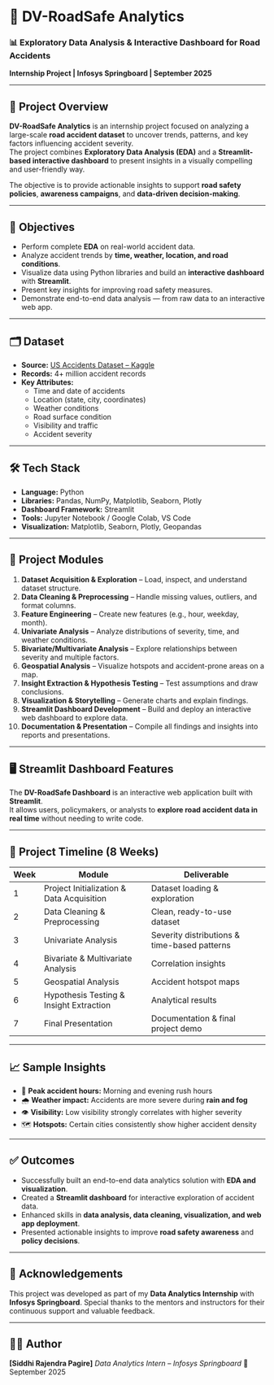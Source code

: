 # 🚦 DV-RoadSafe Analytics

### 📊 Exploratory Data Analysis & Interactive Dashboard for Road Accidents  
**Internship Project | Infosys Springboard | September 2025**

---

## 📁 Project Overview

**DV-RoadSafe Analytics** is an internship project focused on analyzing a large-scale **road accident dataset** to uncover trends, patterns, and key factors influencing accident severity.  
The project combines **Exploratory Data Analysis (EDA)** and a **Streamlit-based interactive dashboard** to present insights in a visually compelling and user-friendly way.

The objective is to provide actionable insights to support **road safety policies**, **awareness campaigns**, and **data-driven decision-making**.

---

## 🎯 Objectives

- Perform complete **EDA** on real-world accident data.  
- Analyze accident trends by **time, weather, location, and road conditions**.  
- Visualize data using Python libraries and build an **interactive dashboard** with **Streamlit**.  
- Present key insights for improving road safety measures.  
- Demonstrate end-to-end data analysis — from raw data to an interactive web app.

---

## 🗂️ Dataset

- **Source:** [US Accidents Dataset – Kaggle](https://www.kaggle.com/datasets/sobhanmoosavi/us-accidents)  
- **Records:** 4+ million accident records  
- **Key Attributes:**  
  - Time and date of accidents  
  - Location (state, city, coordinates)  
  - Weather conditions  
  - Road surface condition  
  - Visibility and traffic  
  - Accident severity

---

## 🛠️ Tech Stack

- **Language:** Python  
- **Libraries:** Pandas, NumPy, Matplotlib, Seaborn, Plotly  
- **Dashboard Framework:** Streamlit  
- **Tools:** Jupyter Notebook / Google Colab, VS Code  
- **Visualization:** Matplotlib, Seaborn, Plotly, Geopandas

---

## 📍 Project Modules

1. **Dataset Acquisition & Exploration** – Load, inspect, and understand dataset structure.  
2. **Data Cleaning & Preprocessing** – Handle missing values, outliers, and format columns.  
3. **Feature Engineering** – Create new features (e.g., hour, weekday, month).  
4. **Univariate Analysis** – Analyze distributions of severity, time, and weather conditions.  
5. **Bivariate/Multivariate Analysis** – Explore relationships between severity and multiple factors.  
6. **Geospatial Analysis** – Visualize hotspots and accident-prone areas on a map.  
7. **Insight Extraction & Hypothesis Testing** – Test assumptions and draw conclusions.  
8. **Visualization & Storytelling** – Generate charts and explain findings.  
9. **Streamlit Dashboard Development** – Build and deploy an interactive web dashboard to explore data.  
10. **Documentation & Presentation** – Compile all findings and insights into reports and presentations.

---

## 🖥️ Streamlit Dashboard Features

The **DV-RoadSafe Dashboard** is an interactive web application built with **Streamlit**.  
It allows users, policymakers, or analysts to **explore road accident data in real time** without needing to write code.

---

## 📆 Project Timeline (8 Weeks)

| Week | Module                                    | Deliverable                                  |
| ---- | ----------------------------------------- | -------------------------------------------- |
| 1    | Project Initialization & Data Acquisition | Dataset loading & exploration                |
| 2    | Data Cleaning & Preprocessing             | Clean, ready-to-use dataset                  |
| 3    | Univariate Analysis                       | Severity distributions & time-based patterns |
| 4    | Bivariate & Multivariate Analysis         | Correlation insights                         |
| 5    | Geospatial Analysis                       | Accident hotspot maps                        |
| 6    | Hypothesis Testing & Insight Extraction   | Analytical results                           |
| 7    | Final Presentation                        | Documentation & final project demo           |

---

## 📈 Sample Insights

* 🚗 **Peak accident hours:** Morning and evening rush hours
* 🌧️ **Weather impact:** Accidents are more severe during **rain and fog**
* 👁️ **Visibility:** Low visibility strongly correlates with higher severity
* 🗺️ **Hotspots:** Certain cities consistently show higher accident density

---

## ✅ Outcomes

* Successfully built an end-to-end data analytics solution with **EDA and visualization**.
* Created a **Streamlit dashboard** for interactive exploration of accident data.
* Enhanced skills in **data analysis, data cleaning, visualization, and web app deployment**.
* Presented actionable insights to improve **road safety awareness** and **policy decisions**.

---

## 📜 Acknowledgements

This project was developed as part of my **Data Analytics Internship** with **Infosys Springboard**.
Special thanks to the mentors and instructors for their continuous support and valuable feedback.

---

## 👨‍💻 Author

**[Siddhi Rajendra Pagire]**
*Data Analytics Intern – Infosys Springboard*
📅 September 2025